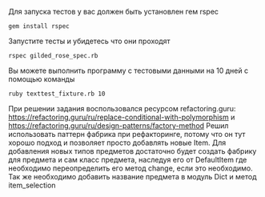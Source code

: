 Для запуска тестов у вас должен быть установлен гем rspec

```
gem install rspec
```

Запустите тесты и убидетесь что они проходят

```
rspec gilded_rose_spec.rb
```

Вы можете выполнить программу с тестовыми данными на 10 дней с помощью команды 

```
ruby texttest_fixture.rb 10
```

При решении задания воспользовался ресурсом refactoring.guru: https://refactoring.guru/ru/replace-conditional-with-polymorphism и https://refactoring.guru/ru/design-patterns/factory-method
Решил использовать паттерн фабрика при рефакторинге, потому что он тут хорошо подход и позволяет просто добавлять новые Item. Для добавления новых типов предметов достаточно будет создать фабрику для предмета и сам класс предмета, наследуя его от DefaultItem где необходимо переопределить его метод change, если это необходимо. Так же необходимо добавить название предмета в модуль Dict и метод item_selection 
